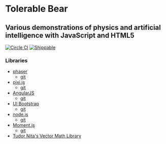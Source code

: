 # Tolerable Bear
## Various demonstrations of physics and artificial intelligence with JavaScript and HTML5

[![Circle CI](https://circleci.com/gh/Jaaromy/TolerableBear.png?style=shield)](https://circleci.com/gh/Jaaromy/TolerableBear)
[![Shippable](https://img.shields.io/shippable/565a72f31895ca44742480f7.svg)](https://app.shippable.com/projects/565a72f31895ca44742480f7)

### Libraries
* [phaser](http://phaser.io/)
  * [git](https://github.com/photonstorm/phaser)
* [pixi.js](http://www.pixijs.com/)
  * [git](https://github.com/GoodBoyDigital/pixi.js)
* [AngularJS](http://angularjs.org/)
  * [git](https://github.com/angular/angular.js)
* [UI Bootstrap](http://angular-ui.github.io/bootstrap/)
  * [git](https://github.com/angular-ui/bootstrap)
* [node.js](http://nodejs.org/)
  * [git](https://github.com/joyent/node)
* [Moment.js](http://momentjs.com/)
  * [git](https://github.com/moment/moment/)
* [Tudor Nita's Vector Math Library](http://www.cgrats.com/javascript-2d-vector-library.html)
